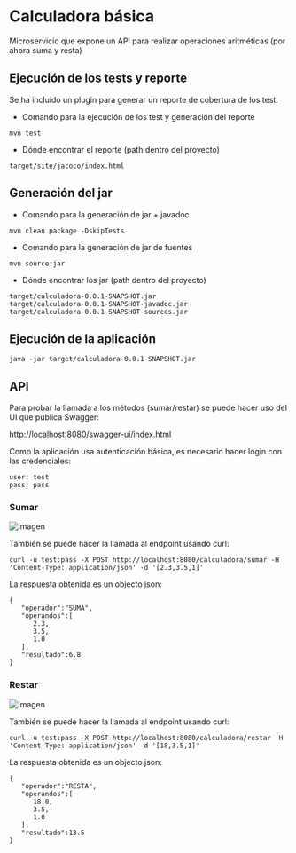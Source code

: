 # Calculadora básica

Microservicio que expone un API para realizar operaciones aritméticas (por ahora suma y resta)

## Ejecución de los tests y reporte
Se ha incluído un plugin para generar un reporte de cobertura de los test. 

* Comando para la ejecución de los test y generación del reporte
```
mvn test
```
* Dónde encontrar el reporte (path dentro del proyecto)
```
target/site/jacoco/index.html
```

## Generación del jar

* Comando para la generación de jar + javadoc 
```
mvn clean package -DskipTests
```

* Comando para la generación de jar de fuentes
```
mvn source:jar 
```

* Dónde encontrar los jar (path dentro del proyecto)
```
target/calculadora-0.0.1-SNAPSHOT.jar
target/calculadora-0.0.1-SNAPSHOT-javadoc.jar
target/calculadora-0.0.1-SNAPSHOT-sources.jar
```

## Ejecución de la aplicación 
```
java -jar target/calculadora-0.0.1-SNAPSHOT.jar
```

## API
Para probar la llamada a los métodos (sumar/restar) se puede hacer uso del UI que publica Swagger:

http://localhost:8080/swagger-ui/index.html

Como la aplicación usa autenticación básica, es necesario hacer login con las credenciales:
```
user: test
pass: pass
```

### Sumar
![imagen](https://user-images.githubusercontent.com/93298862/178325686-0b4d6b38-43d5-4983-8f62-56237e8dffde.png)

También se puede hacer la llamada al endpoint usando curl:
```
curl -u test:pass -X POST http://localhost:8080/calculadora/sumar -H 'Content-Type: application/json' -d '[2.3,3.5,1]'

```

La respuesta obtenida es un objecto json:
```
{
   "operador":"SUMA",
   "operandos":[
      2.3,
      3.5,
      1.0
   ],
   "resultado":6.8
}
```

### Restar

![imagen](https://user-images.githubusercontent.com/93298862/178325745-8cacd463-c15c-4443-83b9-f08b8720bce5.png)

También se puede hacer la llamada al endpoint usando curl:
```
curl -u test:pass -X POST http://localhost:8080/calculadora/restar -H 'Content-Type: application/json' -d '[18,3.5,1]'

```

La respuesta obtenida es un objecto json:
```
{
   "operador":"RESTA",
   "operandos":[
      18.0,
      3.5,
      1.0
   ],
   "resultado":13.5
}
```

